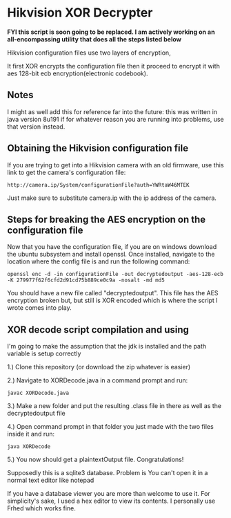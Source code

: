 # Hikvision XOR Decrypter

**FYI this script is soon going to be replaced. I am actively working on an all-encompassing utility that does all the steps listed below** 

Hikvision configuration files use two layers of encryption, 

It first XOR encrypts the configuration file then it proceed to encrypt it with aes 128-bit ecb encryption(electronic codebook).

## Notes

I might as well add this for reference far into the future: this was written in java version 8u191
if for whatever reason you are running into problems, use that version instead.

## Obtaining the Hikvision configuration file

If you are trying to get into a Hikvision camera with an old firmware, 
use this link to get the camera's configuration file: 
```
http://camera.ip/System/configurationFile?auth=YWRtaW46MTEK
```
Just make sure to substitute camera.ip with the ip address of the camera.

## Steps for breaking the AES encryption on the configuration file

Now that you have the configuration file, if you are on windows download the ubuntu subsystem and install openssl.
Once installed, navigate to the location where the config file is and run the following command:
```
openssl enc -d -in configurationFile -out decryptedoutput -aes-128-ecb -K 279977f62f6cfd2d91cd75b889ce0c9a -nosalt -md md5
```
You should have a new file called "decryptedoutput". This file has the AES encryption broken but, but still is XOR encoded which is where the script I wrote comes into play.

## XOR decode script compilation and using

I'm going to make the assumption that the jdk is installed and the path variable is setup correctly

1.) Clone this repository (or download the zip whatever is easier)

2.) Navigate to XORDecode.java in a command prompt and run:
```
javac XORDecode.java
```
3.) Make a new folder and put the resulting .class file in there as well as the decryptedoutput file

4.) Open command prompt in that folder you just made with the two files inside it and run:
```
java XORDecode
```
5.) You now should get a plaintextOutput file. Congratulations!

Supposedly this is a sqlite3 database. Problem is You can't open it in a normal text editor like notepad

If you have a database viewer you are more than welcome to use it.
For simplicity's sake, I used a hex editor to view its contents. I personally use Frhed which works fine.
